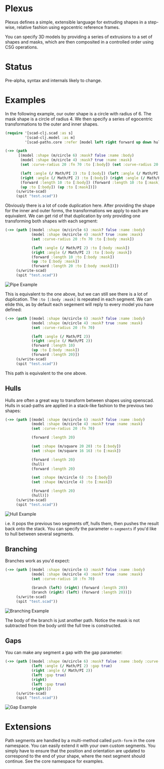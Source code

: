 # Plexus

Plexus defines a simple, extensible language for extruding shapes in a step-wise, relative fashion using egocentric reference frames.

You can specify 3D models by providing a series of extrusions to a set of shapes and masks, which are then composited in a controlled
order using CSG operations.

# Status

Pre-alpha, syntax and internals likely to change.
 
# Examples

In the following example, our outer shape is a circle with radius of 6. The mask
shape is a circle of radius 4. We then specify a series of egocentric transformations to the
outer and inner shapes. 

``` clojure
(require '[scad-clj.scad :as s]
         '[scad-clj.model :as m]
         '[scad-paths.core :refer [model left right forward up down hull path set branch]]

(->> (path
      [(model :shape (m/circle 6) :mask? false :name :body)
       (model :shape (m/circle 4) :mask? true :name :mask)
       (set :curve-radius 20 :fn 70 :to [:body]) (set :curve-radius 20 :fn 70 :to [:mask])

       (left :angle (/ Math/PI 2) :to [:body]) (left :angle (/ Math/PI 2) :to [:mask])
       (right :angle (/ Math/PI 2) :to [:body]) (right :angle (/ Math/PI 2) :to [:mask])
       (forward :length 10 :to [:body]) (forward :length 10 :to [:mask])
       (up :to [:body]) (up :to [:mask])])
     (s/write-scad)
     (spit "test.scad"))
```

Obviously there is a lot of code duplication here. After providing the shape for the inner and outer forms,
the transformations we apply to each are equivalent. We can get rid of that duplication by only providing one 
transforming both shapes with each segment:

``` clojure
(->> (path [(model :shape (m/circle 6) :mask? false :name :body)
            (model :shape (m/circle 4) :mask? true :name :mask)
            (set :curve-radius 20 :fn 70 :to [:body :mask])

            (left :angle (/ Math/PI 2) :to [:body :mask])
            (right :angle (/ Math/PI 2) :to [:body :mask])
            (forward :length 10 :to [:body :mask])
            (up :to [:body :mask])
            (forward :length 20 :to [:body :mask])])
     (s/write-scad)
     (spit "test.scad"))
```

![Pipe Example](https://github.com/SovereignShop/scad-paths/blob/main/resources/images/pipe-example.png)


This is equivalent to the one above, but we can still see there is a lot of duplication. The `:to [:body :mask]` is repeated in each segment.
We can elide this, as by default each segement will reply to every model you have defined:

``` clojure
(->> (path [(model :shape (m/circle 6) :mask? false :name :body)
            (model :shape (m/circle 4) :mask? true :name :mask)
            (set :curve-radius 20 :fn 70)

            (left :angle (/ Math/PI 2))
            (right :angle (/ Math/PI 2))
            (forward :length 10)
            (up :to [:body :mask])
            (forward :length 20)])
     (s/write-scad)
     (spit "test.scad"))
```

This path is equivalent to the one above.

## Hulls

Hulls are often a great way to transform between shapes using openscad. Hulls in scad-paths
are applied in a stack-like fashion to the previous two shapes:

``` clojure
(->> (path [(model :shape (m/circle 6) :mask? false :name :body)
            (model :shape (m/circle 4) :mask? true :name :mask)
            (set :curve-radius 20 :fn 70)

            (forward :length 20)

            (set :shape (m/square 20 20) :to [:body])
            (set :shape (m/square 16 16) :to [:mask])

            (forward :length 20)
            (hull)
            (forward :length 20)

            (set :shape (m/circle 6) :to [:body])
            (set :shape (m/circle 4) :to [:mask])

            (forward :length 20)
            (hull)])
     (s/write-scad)
     (spit "test.scad"))
```

![Hull Example](https://github.com/SovereignShop/scad-paths/blob/main/resources/images/hull-example.png)

i.e. it pops the previous two segments off, hulls them, then pushes the result back onto the stack. You can specify the parameter `n-segments` if you'd like to hull between several segments.

## Branching

Branches work as you'd expect:

``` clojure    
(->> (path [(model :shape (m/circle 6) :mask? false :name :body)
            (model :shape (m/circle 4) :mask? true :name :mask)
            (set :curve-radius 10 :fn 70)

            (branch (left) (right) (forward :length 20))
            (branch (right) (left) (forward :length 20))])
     (s/write-scad)
     (spit "test.scad"))
```

![Branching Example](https://github.com/SovereignShop/scad-paths/blob/main/resources/images/branching-example.png)


The body of the branch is just another path. Notice the mask is not subtracted from the body until the full tree is constructed.

## Gaps

You can make any segment a gap with the gap parameter:

``` clojure
(->> (path [(model :shape (m/circle 6) :mask? false :name :body :curve-radius 10 :fn 70)
            (left :angle (/ Math/PI 2) :gap true)
            (right :angle (/ Math/PI 2))
            (left :gap true)
            (right)
            (left :gap true)
            (right)])
     (s/write-scad)
     (spit "test.scad"))

```

![Gap Example](https://github.com/SovereignShop/scad-paths/blob/main/resources/images/gap-example.png)


# Extensions

Path segments are handled by a multi-method called `path-form` in the core namespace. You can easily extend it with your own custom segments. You simply have to ensure that the position and orientation are updated to correspond to the end of your shape, where the next segment should continue. See the
core namespace for examples.
